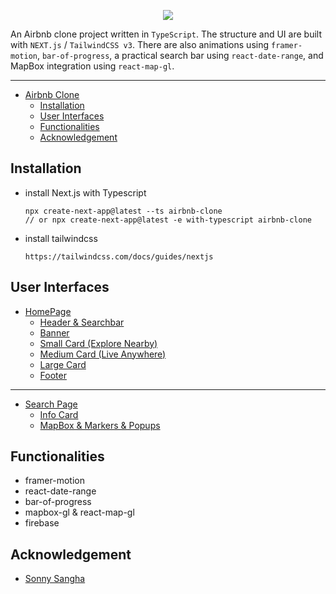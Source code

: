 <p align="center">
  <a href="https://airbnb-clone-gamma-livid.vercel.app/" target="_blank"><img src="assets/demo.gif"></a>
</p>

An Airbnb clone project written in `TypeScript`. The structure and UI are built with `NEXT.js` / `TailwindCSS v3`. There are also animations using `framer-motion`, `bar-of-progress`, a practical search bar using `react-date-range`, and MapBox integration using `react-map-gl`.


---
* [Airbnb Clone](#airbnb-clone)
  * [Installation](#installation)
  * [User Interfaces](#user-interfaces)
  * [Functionalities](#functionalities)
  * [Acknowledgement](#acknowledgement)


## Installation

* install Next.js with Typescript
  ```
  npx create-next-app@latest --ts airbnb-clone
  // or npx create-next-app@latest -e with-typescript airbnb-clone
  ```
* install tailwindcss
  ```
  https://tailwindcss.com/docs/guides/nextjs
  ```

## User Interfaces

* [HomePage](pages/index.tsx)
  * [Header & Searchbar](components/header.tsx)
  * [Banner](components/banner.tsx)
  * [Small Card (Explore Nearby)](components/small_card.tsx)
  * [Medium Card (Live Anywhere)](components/medium_card.tsx)
  * [Large Card](components/large_card.tsx)
  * [Footer](components/footer.tsx)

---

* [Search Page](pages/search/index.tsx)
  * [Info Card](components/info_card.tsx)
  * [MapBox & Markers & Popups](components/map.tsx)

## Functionalities

* framer-motion
* react-date-range
* bar-of-progress
* mapbox-gl & react-map-gl
* firebase

## Acknowledgement

* [Sonny Sangha](https://www.youtube.com/channel/UCqeTj_QAnNlmt7FwzNwHZnA)
